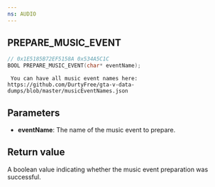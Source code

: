 ```yaml
---
ns: AUDIO
---
```

## PREPARE_MUSIC_EVENT

```c
// 0x1E5185B72EF5158A 0x534A5C1C
BOOL PREPARE_MUSIC_EVENT(char* eventName);
```

```
 You can have all music event names here: https://github.com/DurtyFree/gta-v-data-dumps/blob/master/musicEventNames.json
```

## Parameters
* **eventName**: The name of the music event to prepare.

## Return value
A boolean value indicating whether the music event preparation was successful.